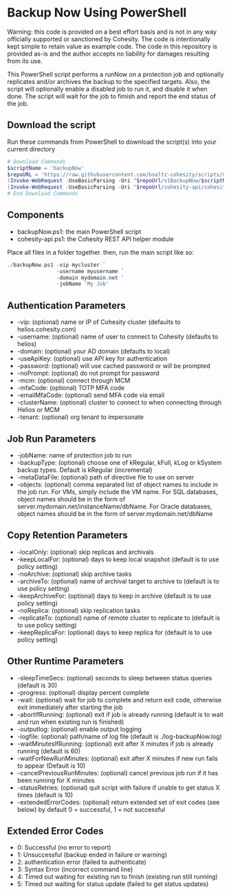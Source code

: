 # Backup Now Using PowerShell

Warning: this code is provided on a best effort basis and is not in any way officially supported or sanctioned by Cohesity. The code is intentionally kept simple to retain value as example code. The code in this repository is provided as-is and the author accepts no liability for damages resulting from its use.

This PowerShell script performs a runNow on a protection job and optionally replicates and/or archives the backup to the specified targets. Also, the script will optionally enable a disabled job to run it, and disable it when done. The script will wait for the job to fimish and report the end status of the job.

## Download the script

Run these commands from PowerShell to download the script(s) into your current directory

```powershell
# Download Commands
$scriptName = 'backupNow'
$repoURL = 'https://raw.githubusercontent.com/bseltz-cohesity/scripts/master/powershell'
(Invoke-WebRequest -UseBasicParsing -Uri "$repoUrl/v1BackupNow/$scriptName.ps1").content | Out-File "$scriptName.ps1"; (Get-Content "$scriptName.ps1") | Set-Content "$scriptName.ps1"
(Invoke-WebRequest -UseBasicParsing -Uri "$repoUrl/cohesity-api/cohesity-api.ps1").content | Out-File cohesity-api.ps1; (Get-Content cohesity-api.ps1) | Set-Content cohesity-api.ps1
# End Download Commands
```

## Components

* backupNow.ps1: the main PowerShell script
* cohesity-api.ps1: the Cohesity REST API helper module

Place all files in a folder together. then, run the main script like so:

```powershell
./backupNow.ps1 -vip mycluster `
                -username myusername `
                -domain mydomain.net `
                -jobName 'My Job'
```

## Authentication Parameters

* -vip: (optional) name or IP of Cohesity cluster (defaults to helios.cohesity.com)
* -username: (optional) name of user to connect to Cohesity (defaults to helios)
* -domain: (optional) your AD domain (defaults to local)
* -useApiKey: (optional) use API key for authentication
* -password: (optional) will use cached password or will be prompted
* -noPrompt: (optional) do not prompt for password
* -mcm: (optional) connect through MCM
* -mfaCode: (optional) TOTP MFA code
* -emailMfaCode: (optional) send MFA code via email
* -clusterName: (optional) cluster to connect to when connecting through Helios or MCM
* -tenant: (optional) org tenant to impersonate

## Job Run Parameters

* -jobName: name of protection job to run
* -backupType: (optional) choose one of kRegular, kFull, kLog or kSystem backup types. Default is kRegular (incremental)
* -metaDataFile: (optional) path of directive file to use on server
* -objects: (optional) comma separated list of object names to include in the job run. For VMs, simply include the VM name. For SQL databases, object names should be in the form of server.mydomain.net/instanceName/dbName. For Oracle databases, object names should be in the form of server.mydomain.net/dbName

## Copy Retention Parameters

* -localOnly: (optional) skip replicas and archivals
* -keepLocalFor: (optional) days to keep local snapshot (default is to use policy setting)
* -noArchive: (optional) skip archive tasks
* -archiveTo: (optional) name of archival target to archive to (default is to use policy setting)
* -keepArchiveFor: (optional) days to keep in archive (default is to use policy setting)
* -noReplica: (optional) skip replication tasks
* -replicateTo: (optional) name of remote cluster to replicate to (default is to use policy setting)
* -keepReplicaFor: (optional) days to keep replica for (default is to use policy setting)

## Other Runtime Parameters

* -sleepTimeSecs: (optional) seconds to sleep between status queries (default is 30)
* -progress: (optional) display percent complete
* -wait: (optional) wait for job to complete and return exit code, otherwise exit immediately after starting the job
* -abortIfRunning: (optional) exit if job is already running (default is to wait and run when existing run is finished)
* -outputlog: (optional) enable output logging
* -logfile: (optional) path/name of log file (default is ./log-backupNow.log)
* -waitMinutesIfRunning: (optional) exit after X minutes if job is already running (default is 60)
* -waitForNewRunMinutes: (optional) exit after X minutes if new run fails to appear (Default is 10)
* -cancelPreviousRunMinutes: (optional) cancel previous job run if it has been running for X minutes
* -statusRetries: (optional) quit script with failure if unable to get status X times (default is 10)
* -extendedErrorCodes: (optional) return extended set of exit codes (see below) by default 0 = successful, 1 = not successful

## Extended Error Codes

* 0: Successful (no error to report)
* 1: Unsuccessful (backup ended in failure or warning)
* 2: authentication error (failed to authenticate)
* 3: Syntax Error (incorrect command line)
* 4: Timed out waiting for existing run to finish (existing run still running)
* 5: Timed out waiting for status update (failed to get status updates)
